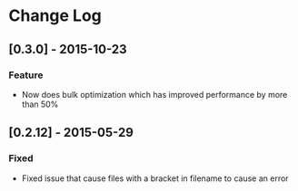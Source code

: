 # Change Log

## [0.3.0] - 2015-10-23
### Feature
- Now does bulk optimization which has improved performance by more than 50%

## [0.2.12] - 2015-05-29
### Fixed
- Fixed issue that cause files with a bracket in filename to cause an error